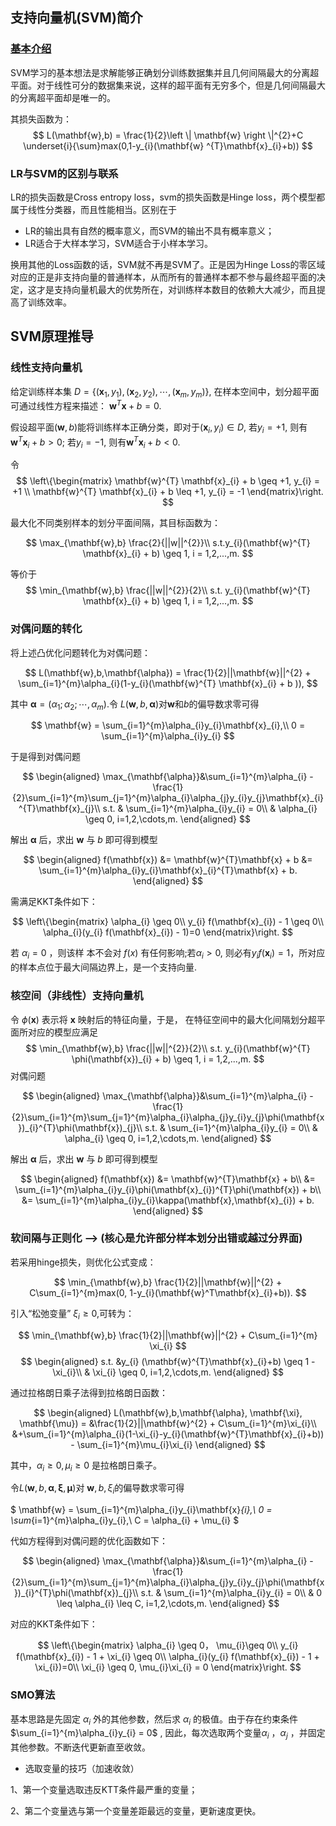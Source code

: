 ## 支持向量机(SVM)简介

### [基本介绍](https://zhuanlan.zhihu.com/p/31886934)

SVM学习的基本想法是求解能够正确划分训练数据集并且几何间隔最大的分离超平面。对于线性可分的数据集来说，这样的超平面有无穷多个，但是几何间隔最大的分离超平面却是唯一的。

其损失函数为：
$$ L(\mathbf{w},b) = \frac{1}{2}\left \| \mathbf{w}  \right \|^{2}+C \underset{i}{\sum}max(0,1-y_{i}(\mathbf{w} ^{T}\mathbf{x}_{i}+b)) $$

### LR与SVM的区别与联系

LR的损失函数是Cross entropy loss，svm的损失函数是Hinge loss，两个模型都属于线性分类器，而且性能相当。区别在于

* LR的输出具有自然的概率意义，而SVM的输出不具有概率意义；
* LR适合于大样本学习，SVM适合于小样本学习。

换用其他的Loss函数的话，SVM就不再是SVM了。正是因为Hinge Loss的零区域对应的正是非支持向量的普通样本，从而所有的普通样本都不参与最终超平面的决定，这才是支持向量机最大的优势所在，对训练样本数目的依赖大大减少，而且提高了训练效率。

## SVM原理推导
### 线性支持向量机
给定训练样本集 $D = \{(\mathbf{x}_{1}, y_{1}),  (\mathbf{x}_{2}, y_{2}), \cdots, (\mathbf{x}_{m}, y_{m})\}$, 在样本空间中，划分超平面可通过线性方程来描述：
$\mathbf{w}^{T} \mathbf{x} +b=0$.

假设超平面$(\mathbf{w}, b)$能将训练样本正确分类，即对于$(\mathbf{x}_{i}, y_{i}) \in D$, 若$y_{i} = +1$, 则有$\mathbf{w}^{T} \mathbf{x}_{i} + b > 0$; 若$y_{i} = -1$, 则有$\mathbf{w}^{T} \mathbf{x}_{i} + b < 0$.

令
$$
\left\{\begin{matrix}
\mathbf{w}^{T} \mathbf{x}_{i} + b \geq +1, y_{i} = +1 \\ 
\mathbf{w}^{T} \mathbf{x}_{i} + b \leq +1, y_{i} = -1 
\end{matrix}\right.
$$

最大化不同类别样本的划分平面间隔，其目标函数为：

$$
\max_{\mathbf{w},b} \frac{2}{||w||^{2}}\\
s.t.y_{i}(\mathbf{w}^{T} \mathbf{x}_{i} + b) \geq 1, i = 1,2,...,m.
$$

等价于
$$
\min_{\mathbf{w},b} \frac{||w||^{2}}{2}\\
s.t. y_{i}(\mathbf{w}^{T} \mathbf{x}_{i} + b) \geq 1, i = 1,2,...,m.
$$

### 对偶问题的转化
将上述凸优化问题转化为对偶问题：

$$
L(\mathbf{w},b,\mathbf{\alpha}) = \frac{1}{2}||\mathbf{w}||^{2} + \sum_{i=1}^{m}\alpha_{i}(1-y_{i}(\mathbf{w}^{T} \mathbf{x}_{i} + b )),
$$

其中 $\mathbf{\alpha}=(\alpha_{1};\alpha_{2};\cdots,\alpha_{m})$.令 $L(\mathbf{w},b,\mathbf{\alpha})$对$\mathbf{w}$和$b$的偏导数求零可得

$$
\mathbf{w} = \sum_{i=1}^{m}\alpha_{i}y_{i}\mathbf{x}_{i},\\
0 = \sum_{i=1}^{m}\alpha_{i}y_{i}
$$

于是得到对偶问题

$$
\begin{aligned}
\max_{\mathbf{\alpha}}&\sum_{i=1}^{m}\alpha_{i} - \frac{1}{2}\sum_{i=1}^{m}\sum_{j=1}^{m}\alpha_{i}\alpha_{j}y_{i}y_{j}\mathbf{x}_{i}^{T}\mathbf{x}_{j}\\
s.t. & \sum_{i=1}^{m}\alpha_{i}y_{i} = 0\\
& \alpha_{i} \geq 0, i=1,2,\cdots,m.
\end{aligned}
$$

解出 $\mathbf{\alpha}$ 后，求出 $\mathbf{w}$ 与 $b$ 即可得到模型

$$
\begin{aligned}
f(\mathbf{x}) &= \mathbf{w}^{T}\mathbf{x} + b
&= \sum_{i=1}^{m}\alpha_{i}y_{i}\mathbf{x}_{i}^{T}\mathbf{x} + b.
\end{aligned}
$$

需满足KKT条件如下：

$$
\left\{\begin{matrix}
\alpha_{i} \geq 0\\ 
y_{i} f(\mathbf{x}_{i}) -  1 \geq 0\\ 
\alpha_{i}(y_{i} f(\mathbf{x}_{i}) -  1)=0
\end{matrix}\right.
$$


若 $\alpha_{i} = 0$ ，则该样
本不会对 $f(x)$ 有任何影响;若$\alpha_{i} > 0$,
则必有$y_{i}f(\mathbf{x}_{i}) = 1$，所对应的样本点位于最大间隔边界上，是一个支持向量.

### 核空间（非线性）支持向量机
令 $\phi(\mathbf{x})$ 表示将 $\mathbf{x}$ 映射后的特征向量，于是， 在特征空间中的最大化间隔划分超平面所对应的模型应满足
$$
\min_{\mathbf{w},b} \frac{||w||^{2}}{2}\\
s.t. y_{i}(\mathbf{w}^{T} \phi(\mathbf{x})_{i} + b) \geq 1, i = 1,2,...,m.
$$
对偶问题

$$
\begin{aligned}
\max_{\mathbf{\alpha}}&\sum_{i=1}^{m}\alpha_{i} - \frac{1}{2}\sum_{i=1}^{m}\sum_{j=1}^{m}\alpha_{i}\alpha_{j}y_{i}y_{j}\phi(\mathbf{x})_{i}^{T}\phi(\mathbf{x})_{j}\\
s.t. & \sum_{i=1}^{m}\alpha_{i}y_{i} = 0\\
& \alpha_{i} \geq 0, i=1,2,\cdots,m.
\end{aligned}
$$

解出 $\mathbf{\alpha}$ 后，求出 $\mathbf{w}$ 与 $b$ 即可得到模型

$$
\begin{aligned}
f(\mathbf{x}) &= \mathbf{w}^{T}\mathbf{x} + b\\
&= \sum_{i=1}^{m}\alpha_{i}y_{i}\phi(\mathbf{x}_{i})^{T}\phi(\mathbf{x}) + b\\
&= \sum_{i=1}^{m}\alpha_{i}y_{i}\kappa(\mathbf{x},\mathbf{x}_{i}) + b.
\end{aligned}
$$


### 软间隔与正则化 --> (核心是允许部分样本划分出错或越过分界面)

若采用hinge损失，则优化公式变成：

$$
\min_{\mathbf{w},b} \frac{1}{2}||\mathbf{w}||^{2} + C\sum_{i=1}^{m}max(0, 1-y_{i}(\mathbf{w}^T\mathbf{x}_{i}+b)).
$$

引入“松弛变量” $\xi_{i} \geq 0$,可转为：

$$
\min_{\mathbf{w},b} \frac{1}{2}||\mathbf{w}||^{2} + C\sum_{i=1}^{m} \xi_{i}
$$
$$
\begin{aligned}
s.t. &y_{i} (\mathbf{w}^{T}\mathbf{x}_{i}+b) \geq  1 - \xi_{i}\\ 
& \xi_{i} \geq 0, i=1,2,\cdots,m.
\end{aligned}
$$

通过拉格朗日乘子法得到拉格朗日函数：

$$
\begin{aligned}
L(\mathbf{w},b,\mathbf{\alpha}, \mathbf{\xi}, \mathbf{\mu}) = &\frac{1}{2}||\mathbf{w}^{2} + C\sum_{i=1}^{m}\xi_{i}\\
&+\sum_{i=1}^{m}\alpha_{i}(1-\xi_{i}-y_{i}(\mathbf{w}^{T}\mathbf{x}_{i}+b)) - \sum_{i=1}^{m}\mu_{i}\xi_{i}
\end{aligned}
$$

其中，$\alpha_{i} \geq 0, \mu_{i} \geq 0$ 是拉格朗日乘子。

令$L(\mathbf{w},b,\mathbf{\alpha}, \mathbf{\xi}, \mathbf{\mu})$对 $\mathbf{w},b,\xi_{i}$的偏导数求零可得

$
\mathbf{w} = \sum_{i=1}^{m}\alpha_{i}y_{i}\mathbf{x}_{i},\\
0 = \sum_{i=1}^{m}\alpha_{i}y_{i},\\
C = \alpha_{i} + \mu_{i}
$

代如方程得到对偶问题的优化函数如下：

$$
\begin{aligned}
\max_{\mathbf{\alpha}}&\sum_{i=1}^{m}\alpha_{i} - \frac{1}{2}\sum_{i=1}^{m}\sum_{j=1}^{m}\alpha_{i}\alpha_{j}y_{i}y_{j}\phi(\mathbf{x})_{i}^{T}\phi(\mathbf{x})_{j}\\
s.t. & \sum_{i=1}^{m}\alpha_{i}y_{i} = 0\\
& 0 \leq \alpha_{i} \leq C, i=1,2,\cdots,m.
\end{aligned}
$$

对应的KKT条件如下：

$$
\left\{\begin{matrix}
\alpha_{i} \geq 0， \mu_{i}\geq 0\\ 
y_{i} f(\mathbf{x}_{i}) -  1 + \xi_{i} \geq 0\\ 
\alpha_{i}(y_{i} f(\mathbf{x}_{i}) -  1 + \xi_{i})=0\\
\xi_{i} \geq 0, \mu_{i}\xi_{i} = 0
\end{matrix}\right.
$$



### SMO算法
基本思路是先固定 $\alpha_{i}$ 外的其他参数，然后求 $\alpha_{i}$ 的极值。由于存在约束条件$\sum_{i=1}^{m}\alpha_{i}y_{i} = 0$ , 因此，每次选取两个变量$\alpha_{i}$ ，$\alpha_{j}$ ，并固定其他参数。不断迭代更新直至收敛。
* 选取变量的技巧（加速收敛）

1、第一个变量选取违反KTT条件最严重的变量；

2、第二个变量选与第一个变量差距最远的变量，更新速度更快。